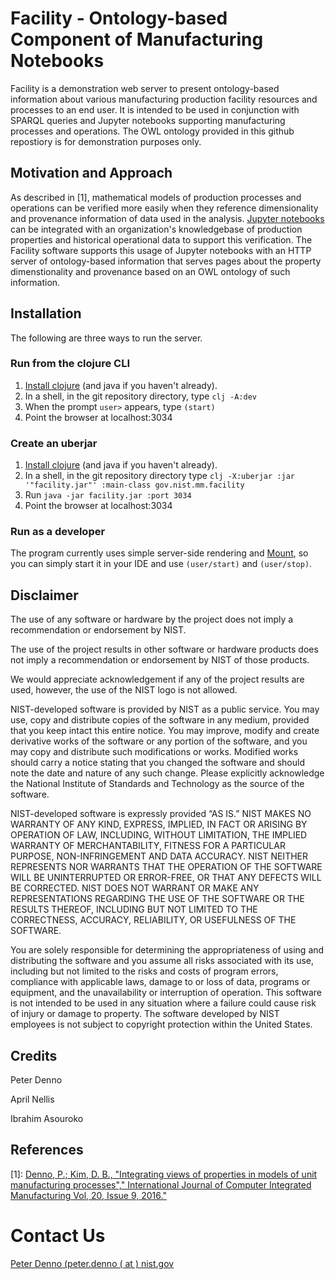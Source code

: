 # Facility - Ontology-based Component of Manufacturing Notebooks

Facility is a demonstration web server to present ontology-based information about various manufacturing
production facility resources and processes to an end user. It is intended to be used in conjunction with
SPARQL queries and Jupyter notebooks supporting manufacturing processes and operations.
The OWL ontology provided in this github repostiory is for demonstration purposes only.

## Motivation and Approach

As described in [1], mathematical models of production processes and operations can be
verified more easily when they reference dimensionality and provenance information of data used in the analysis.
[Jupyter notebooks](http://jupyter.org) can be integrated with an organization's knowledgebase of
production properties and historical operational data to support this verification. The Facility
software supports this usage of Jupyter notebooks with an HTTP server of ontology-based information
that serves pages about the property dimenstionality and provenance based on an OWL ontology of
such information. 

## Installation 

The following are three ways to run the server. 

### Run from the clojure CLI

1. [Install clojure](https://clojure.org/guides/getting_started#_clojure_installer_and_cli_tools) (and java if you haven't already).
2. In a shell, in the git repository directory, type ```clj -A:dev```
3. When the prompt ```user>``` appears, type ```(start)```
4. Point the browser at localhost:3034

### Create an uberjar

1. [Install clojure](https://clojure.org/guides/getting_started#_clojure_installer_and_cli_tools) (and java if you haven't already).
2. In a shell, in the git repository directory type ``` clj -X:uberjar :jar '"facility.jar"' :main-class gov.nist.mm.facility ```
3. Run ```java -jar facility.jar :port 3034```
4. Point the browser at localhost:3034

### Run as a developer

The program currently uses simple server-side rendering and [Mount](https://github.com/tolitius/mount), so you can simply start it in 
your IDE and use ```(user/start)``` and ```(user/stop)```.


## Disclaimer
The use of any software or hardware by the project does not imply a recommendation or endorsement by NIST.

The use of the project results in other software or hardware products does not imply a recommendation or endorsement by NIST of those products.

We would appreciate acknowledgement if any of the project results are used, however, the use of the NIST logo is not allowed.

NIST-developed software is provided by NIST as a public service. You may use, copy and distribute copies of the software in any medium, provided that you keep intact this entire notice. You may improve, modify and create derivative works of the software or any portion of the software, and you may copy and distribute such modifications or works. Modified works should carry a notice stating that you changed the software and should note the date and nature of any such change. Please explicitly acknowledge the National Institute of Standards and Technology as the source of the software.

NIST-developed software is expressly provided “AS IS.” NIST MAKES NO WARRANTY OF ANY KIND, EXPRESS, IMPLIED, IN FACT OR ARISING BY OPERATION OF LAW, INCLUDING, WITHOUT LIMITATION, THE IMPLIED WARRANTY OF MERCHANTABILITY, FITNESS FOR A PARTICULAR PURPOSE, NON-INFRINGEMENT AND DATA ACCURACY. NIST NEITHER REPRESENTS NOR WARRANTS THAT THE OPERATION OF THE SOFTWARE WILL BE UNINTERRUPTED OR ERROR-FREE, OR THAT ANY DEFECTS WILL BE CORRECTED. NIST DOES NOT WARRANT OR MAKE ANY REPRESENTATIONS REGARDING THE USE OF THE SOFTWARE OR THE RESULTS THEREOF, INCLUDING BUT NOT LIMITED TO THE CORRECTNESS, ACCURACY, RELIABILITY, OR USEFULNESS OF THE SOFTWARE.

You are solely responsible for determining the appropriateness of using and distributing the software and you assume all risks associated with its use, including but not limited to the risks and costs of program errors, compliance with applicable laws, damage to or loss of data, programs or equipment, and the unavailability or interruption of operation. This software is not intended to be used in any situation where a failure could cause risk of injury or damage to property. The software developed by NIST employees is not subject to copyright protection within the United States.

## Credits

Peter Denno 

April Nellis 

Ibrahim Asouroko


## References

[1]: [Denno, P.; Kim, D. B., "Integrating views of properties in models of unit manufacturing processes"," International Journal of Computer Integrated Manufacturing Vol, 20, Issue 9, 2016."](https://www.tandfonline.com/doi/full/10.1080/0951192X.2015.1130259?scroll=top&needAccess=true)

# Contact Us

<a target="_blank" href="mailto:peter.denno@nist.gov">Peter Denno (peter.denno ( at ) nist.gov</a>








